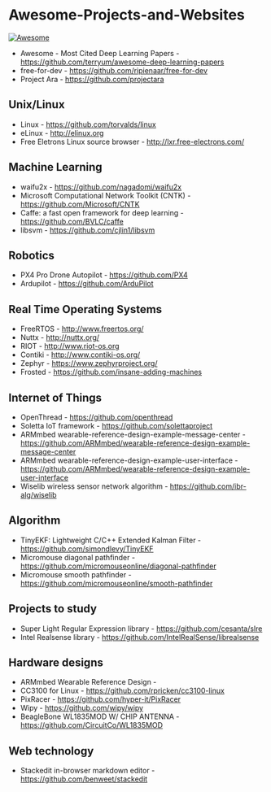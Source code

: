 # Awesome-Projects-and-Websites
[![Awesome](https://cdn.rawgit.com/sindresorhus/awesome/d7305f38d29fed78fa85652e3a63e154dd8e8829/media/badge.svg)](https://github.com/sindresorhus/awesome)
* Awesome - Most Cited Deep Learning Papers - https://github.com/terryum/awesome-deep-learning-papers
* free-for-dev - https://github.com/ripienaar/free-for-dev
* Project Ara - https://github.com/projectara

## Unix/Linux
* Linux - https://github.com/torvalds/linux
* eLinux - http://elinux.org
* Free Eletrons Linux source browser - http://lxr.free-electrons.com/
 

## Machine Learning 
* waifu2x - https://github.com/nagadomi/waifu2x
* Microsoft Computational Network Toolkit (CNTK) - https://github.com/Microsoft/CNTK
* Caffe: a fast open framework for deep learning - https://github.com/BVLC/caffe
* libsvm - https://github.com/cjlin1/libsvm

## Robotics
* PX4 Pro Drone Autopilot - https://github.com/PX4
* Ardupilot - https://github.com/ArduPilot

## Real Time Operating Systems
* FreeRTOS - http://www.freertos.org/
* Nuttx - http://nuttx.org/
* RIOT - http://www.riot-os.org
* Contiki - http://www.contiki-os.org/
* Zephyr - https://www.zephyrproject.org/
* Frosted - https://github.com/insane-adding-machines

## Internet of Things
* OpenThread - https://github.com/openthread
* Soletta IoT framework - https://github.com/solettaproject
* ARMmbed wearable-reference-design-example-message-center - https://github.com/ARMmbed/wearable-reference-design-example-message-center
* ARMmbed wearable-reference-design-example-user-interface - https://github.com/ARMmbed/wearable-reference-design-example-user-interface
* Wiselib wireless sensor network algorithm - https://github.com/ibr-alg/wiselib

## Algorithm
* TinyEKF: Lightweight C/C++ Extended Kalman Filter - https://github.com/simondlevy/TinyEKF
* Micromouse diagonal pathfinder - https://github.com/micromouseonline/diagonal-pathfinder
* Micromouse smooth pathfinder - https://github.com/micromouseonline/smooth-pathfinder

## Projects to study
* Super Light Regular Expression library - https://github.com/cesanta/slre
* Intel Realsense library - https://github.com/IntelRealSense/librealsense

## Hardware designs
* ARMmbed Wearable Reference Design - 
* CC3100 for Linux - https://github.com/rpricken/cc3100-linux
* PixRacer - https://github.com/hyper-it/PixRacer
* Wipy - https://github.com/wipy/wipy
* BeagleBone WL1835MOD W/ CHIP ANTENNA - https://github.com/CircuitCo/WL1835MOD

## Web technology
* Stackedit in-browser markdown editor - https://github.com/benweet/stackedit
